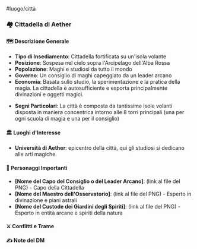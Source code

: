 #luogo/città 
### 🏘️ Cittadella di Aether

#### 🗺️ Descrizione Generale
* **Tipo di Insediamento**: Cittadella fortificata su un'isola volante
* **Posizione**: Sospesa nel cielo sopra l'Arcipelago dell'Alba Rossa 
* **Popolazione**: Maghi e studiosi da tutto il mondo
* **Governo**: Un consiglio di maghi capeggiato da un leader arcano
* **Economia**: Basata sullo studio, la sperimentazione e la pratica della magia. La cittadella è autosufficiente e esporta principalmente divinazioni e oggetti magici.
- **Segni Particolari**: La città è composta da tantissime isole volanti disposta in maniera concentrica intorno alle 8 torri principali (una per ogni scuola di magia e una per il consiglio)

#### 🏛️ Luoghi d'Interesse
- **Università di Aether**: epicentro della città, qui gli studiosi si dedicano alle arti magiche.  

#### 👥 Personaggi Importanti
* **[Nome del Capo del Consiglio o del Leader Arcano]**: (link al file del PNG) - Capo della Cittadella
* **[Nome del Maestro dell'Osservatorio]**: (link al file del PNG) - Esperto in divinazione e piani astrali
* **[Nome del Custode dei Giardini degli Spiriti]**: (link al file del PNG) -  Esperto in entità arcane e spiriti della natura

#### ⚔️ Conflitti e Trame

#### ✍️ Note del DM
